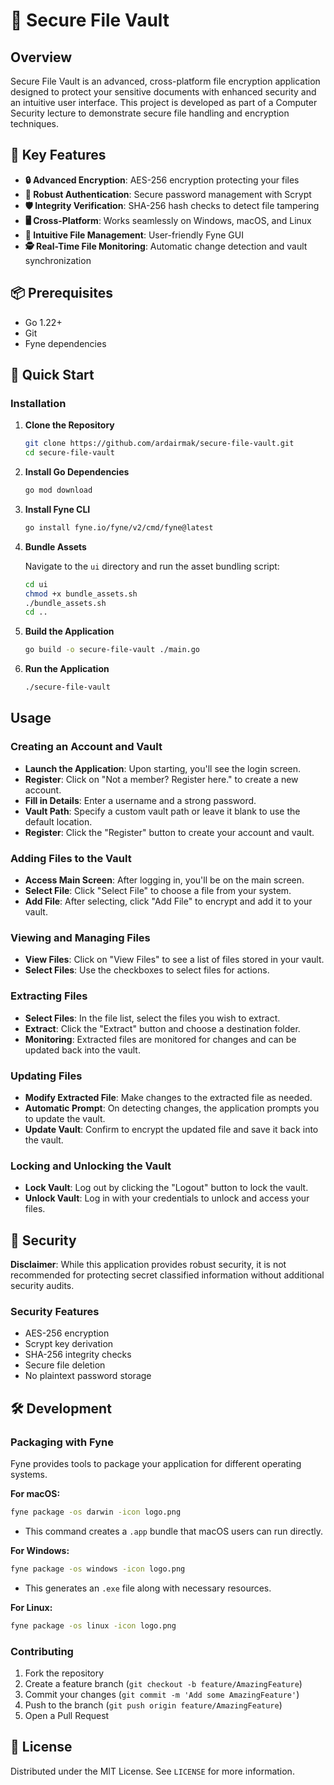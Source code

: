 # 🔐 Secure File Vault

## Overview

Secure File Vault is an advanced, cross-platform file encryption application designed to protect your sensitive documents with enhanced security and an intuitive user interface. This project is developed as part of a Computer Security lecture to demonstrate secure file handling and encryption techniques.

## 🌟 Key Features

- **🔒 Advanced Encryption**: AES-256 encryption protecting your files
- **🔑 Robust Authentication**: Secure password management with Scrypt
- **🛡️ Integrity Verification**: SHA-256 hash checks to detect file tampering
- **🖥️ Cross-Platform**: Works seamlessly on Windows, macOS, and Linux
- **📂 Intuitive File Management**: User-friendly Fyne GUI
- **🕵️ Real-Time File Monitoring**: Automatic change detection and vault synchronization

## 📦 Prerequisites

- Go 1.22+
- Git
- Fyne dependencies

## 🚀 Quick Start

### Installation

1. **Clone the Repository**

   ```bash
   git clone https://github.com/ardairmak/secure-file-vault.git
   cd secure-file-vault
   ```

2. **Install Go Dependencies**

   ```bash
   go mod download
   ```

3. **Install Fyne CLI**

   ```bash
   go install fyne.io/fyne/v2/cmd/fyne@latest
   ```

4. **Bundle Assets**

   Navigate to the `ui` directory and run the asset bundling script:

   ```bash
   cd ui
   chmod +x bundle_assets.sh
   ./bundle_assets.sh
   cd ..
   ```

5. **Build the Application**

   ```bash
   go build -o secure-file-vault ./main.go
   ```

6. **Run the Application**

   ```bash
   ./secure-file-vault
   ```

## Usage

### Creating an Account and Vault

- **Launch the Application**: Upon starting, you'll see the login screen.
- **Register**: Click on "Not a member? Register here." to create a new account.
- **Fill in Details**: Enter a username and a strong password.
- **Vault Path**: Specify a custom vault path or leave it blank to use the default location.
- **Register**: Click the "Register" button to create your account and vault.

### Adding Files to the Vault

- **Access Main Screen**: After logging in, you'll be on the main screen.
- **Select File**: Click "Select File" to choose a file from your system.
- **Add File**: After selecting, click "Add File" to encrypt and add it to your vault.

### Viewing and Managing Files

- **View Files**: Click on "View Files" to see a list of files stored in your vault.
- **Select Files**: Use the checkboxes to select files for actions.

### Extracting Files

- **Select Files**: In the file list, select the files you wish to extract.
- **Extract**: Click the "Extract" button and choose a destination folder.
- **Monitoring**: Extracted files are monitored for changes and can be updated back into the vault.

### Updating Files

- **Modify Extracted File**: Make changes to the extracted file as needed.
- **Automatic Prompt**: On detecting changes, the application prompts you to update the vault.
- **Update Vault**: Confirm to encrypt the updated file and save it back into the vault.

### Locking and Unlocking the Vault

- **Lock Vault**: Log out by clicking the "Logout" button to lock the vault.
- **Unlock Vault**: Log in with your credentials to unlock and access your files.

## 🔐 Security

**Disclaimer**: While this application provides robust security, it is not recommended for protecting secret classified information without additional security audits.

### Security Features

- AES-256 encryption
- Scrypt key derivation
- SHA-256 integrity checks
- Secure file deletion
- No plaintext password storage

## 🛠️ Development

### Packaging with Fyne

Fyne provides tools to package your application for different operating systems.

**For macOS:**

```bash
fyne package -os darwin -icon logo.png
```

- This command creates a `.app` bundle that macOS users can run directly.

**For Windows:**

```bash
fyne package -os windows -icon logo.png
```

- This generates an `.exe` file along with necessary resources.

**For Linux:**

```bash
fyne package -os linux -icon logo.png
```

### Contributing

1. Fork the repository
2. Create a feature branch (`git checkout -b feature/AmazingFeature`)
3. Commit your changes (`git commit -m 'Add some AmazingFeature'`)
4. Push to the branch (`git push origin feature/AmazingFeature`)
5. Open a Pull Request

## 📄 License

Distributed under the MIT License. See `LICENSE` for more information.
